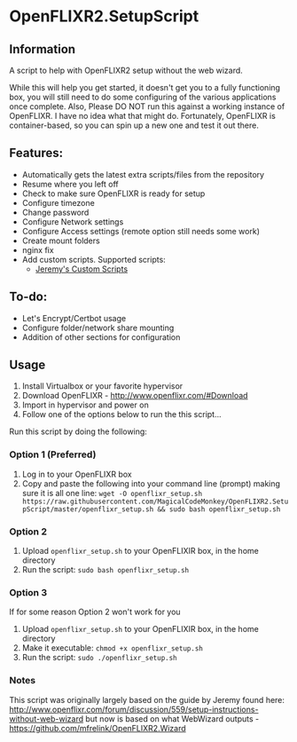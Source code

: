 

# OpenFLIXR2.SetupScript
## Information
A script to help with OpenFLIXR2 setup without the web wizard.

While this will help you get started, it doesn't get you to a fully functioning box, you will still need to do some configuring of the various applications once complete.
Also, Please DO NOT run this against a working instance of OpenFLIXR. I have no idea what that might do. Fortunately, OpenFLIXR is container-based, so you can spin up a new one and test it out there.

## Features:
+ Automatically gets the latest extra scripts/files from the repository
+ Resume where you left off
+ Check to make sure OpenFLIXR is ready for setup
+ Configure timezone
+ Change password 
+ Configure Network settings
+ Configure Access settings (remote option still needs some work)
+ Create mount folders
+ nginx fix
+ Add custom scripts. Supported scripts:
	+ [Jeremy's Custom Scripts](https://github.com/jeremysherriff/OpenFLIXR2.CustomScripts)

## To-do:

+ Let's Encrypt/Certbot usage
+ Configure folder/network share mounting
+ Addition of other sections for configuration

## Usage
1. Install Virtualbox or your favorite hypervisor
2. Download OpenFLIXR - http://www.openflixr.com/#Download
3. Import in hypervisor and power on
3. Follow one of the options below to run the this script...

Run this script by doing the following:
### Option 1 (Preferred)
1. Log in to your OpenFLIXR box
2. Copy and paste the following into your command line (prompt) making sure it is all one line: `wget -O openflixr_setup.sh  https://raw.githubusercontent.com/MagicalCodeMonkey/OpenFLIXR2.SetupScript/master/openflixr_setup.sh && sudo bash openflixr_setup.sh`
### Option 2
 1. Upload `openflixr_setup.sh` to your OpenFLIXIR box, in the home directory
 2. Run the script: `sudo bash openflixr_setup.sh`
### Option 3
If for some reason Option 2 won't work for you
 1. Upload `openflixr_setup.sh` to your OpenFLIXIR box, in the home directory
 2. Make it executable: `chmod +x openflixr_setup.sh` 
 3. Run the script: `sudo ./openflixr_setup.sh`

### Notes
This script was originally largely based on the guide by Jeremy found here: http://www.openflixr.com/forum/discussion/559/setup-instructions-without-web-wizard but now is based on what WebWizard outputs - https://github.com/mfrelink/OpenFLIXR2.Wizard
